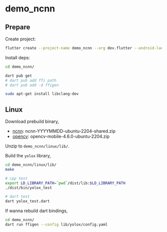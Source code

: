 # demo_ncnn

## Prepare

Create project:

```bash
flutter create --project-name demo_ncnn --org dev.flutter --android-language java --ios-language objc --platforms=android,ios,linux demo_ncnn
```

Install deps:

```bash
cd demo_ncnn/

dart pub get
# dart pub add ffi path
# dart pub add -d ffigen

sudo apt-get install libclang-dev
```

## Linux

Download prebuild binary,

- [ncnn](https://github.com/Tencent/ncnn/releases): ncnn-YYYYMMDD-ubuntu-2204-shared.zip
- [opencv](https://github.com/nihui/opencv-mobile): opencv-mobile-4.6.0-ubuntu-2204.zip

Unzip to `demo_ncnn/linux/lib/`.

Build the `yolox` library,

```bash
cd demo_ncnn/linux/lib/
make

# cpp test
export LD_LIBRARY_PATH=`pwd`/dist/lib:$LD_LIBRARY_PATH
./dist/bin/yolox_test

# dart test
dart yolox_test.dart
```

If wanna rebuild dart bindings,

```bash
cd demo_ncnn/
dart run ffigen --config lib/yolox/config.yaml
```

